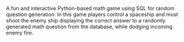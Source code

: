 A fun and interactive Python-based math game using SQL for random question generation. In this game players control a spaceship and must shoot the enemy ship displaying the correct answer to a randomly generated math question from the database, while dodging incoming enemy fire.
